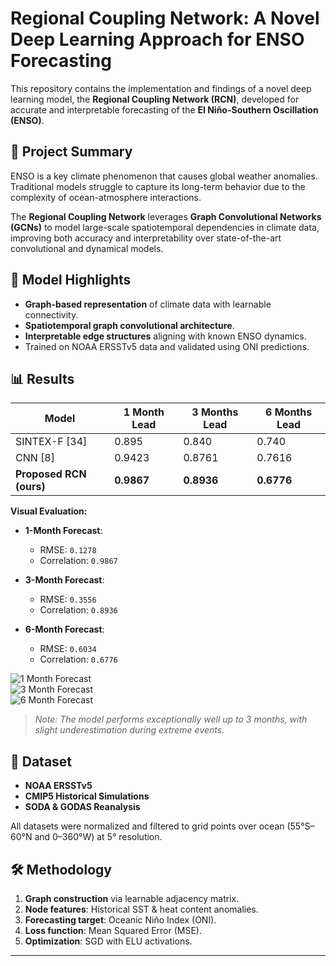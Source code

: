 # Regional Coupling Network: A Novel Deep Learning Approach for ENSO Forecasting

This repository contains the implementation and findings of a novel deep learning model, the **Regional Coupling Network (RCN)**, developed for accurate and interpretable forecasting of the **El Niño-Southern Oscillation (ENSO)**.

## 📌 Project Summary

ENSO is a key climate phenomenon that causes global weather anomalies. Traditional models struggle to capture its long-term behavior due to the complexity of ocean-atmosphere interactions.

The **Regional Coupling Network** leverages **Graph Convolutional Networks (GCNs)** to model large-scale spatiotemporal dependencies in climate data, improving both accuracy and interpretability over state-of-the-art convolutional and dynamical models.

## 🧠 Model Highlights

- **Graph-based representation** of climate data with learnable connectivity.
- **Spatiotemporal graph convolutional architecture**.
- **Interpretable edge structures** aligning with known ENSO dynamics.
- Trained on NOAA ERSSTv5 data and validated using ONI predictions.

## 📊 Results

| Model                      | 1 Month Lead | 3 Months Lead | 6 Months Lead |
|---------------------------|--------------|----------------|----------------|
| SINTEX-F [34]             | 0.895        | 0.840          | 0.740          |
| CNN [8]                   | 0.9423       | 0.8761         | 0.7616         |
| **Proposed RCN (ours)**   | **0.9867**   | **0.8936**     | **0.6776**     |

**Visual Evaluation:**

- **1-Month Forecast**:  
  - RMSE: `0.1278`  
  - Correlation: `0.9867`

- **3-Month Forecast**:  
  - RMSE: `0.3556`  
  - Correlation: `0.8936`

- **6-Month Forecast**:  
  - RMSE: `0.6034`  
  - Correlation: `0.6776`

![1 Month Forecast](./figures/figure_4_1.png)  
![3 Month Forecast](./figures/figure_4_2.png)  
![6 Month Forecast](./figures/figure_4_3.png)

> *Note: The model performs exceptionally well up to 3 months, with slight underestimation during extreme events.*

## 🧪 Dataset

- **NOAA ERSSTv5**
- **CMIP5 Historical Simulations**
- **SODA & GODAS Reanalysis**

All datasets were normalized and filtered to grid points over ocean (55°S–60°N and 0–360°W) at 5° resolution.

## 🛠️ Methodology

1. **Graph construction** via learnable adjacency matrix.
2. **Node features**: Historical SST & heat content anomalies.
3. **Forecasting target**: Oceanic Niño Index (ONI).
4. **Loss function**: Mean Squared Error (MSE).
5. **Optimization**: SGD with ELU activations.


---
